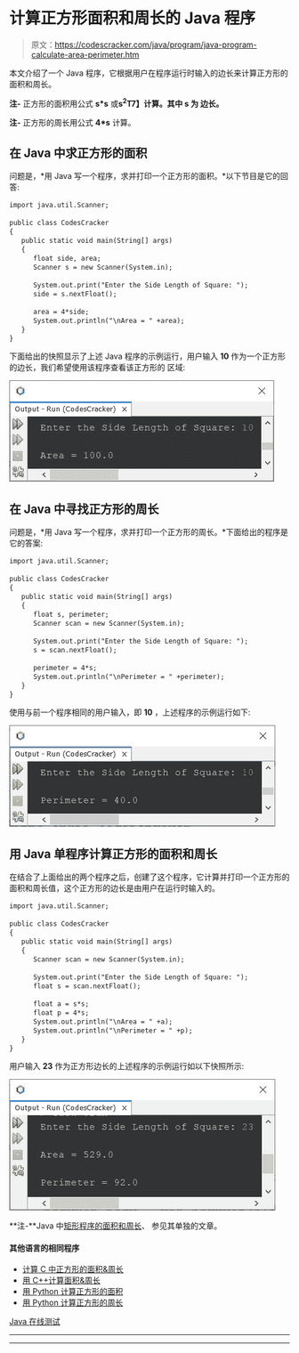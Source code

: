 # 计算正方形面积和周长的 Java 程序

> 原文：<https://codescracker.com/java/program/java-program-calculate-area-perimeter.htm>

本文介绍了一个 Java 程序，它根据用户在程序运行时输入的边长来计算正方形的面积和周长。

**注-** 正方形的面积用公式 **s*s** 或**s<sup>2</sup>T7】计算。其中 **s** 为 边长。**

**注-** 正方形的周长用公式 **4*s** 计算。

## 在 Java 中求正方形的面积

问题是，*用 Java 写一个程序，求并打印一个正方形的面积。*以下节目是它的回答:

```
import java.util.Scanner;

public class CodesCracker
{
   public static void main(String[] args)
   {
      float side, area;
      Scanner s = new Scanner(System.in);

      System.out.print("Enter the Side Length of Square: ");
      side = s.nextFloat();

      area = 4*side;
      System.out.println("\nArea = " +area);
   }
}
```

下面给出的快照显示了上述 Java 程序的示例运行，用户输入 **10** 作为一个正方形的边长，我们希望使用该程序查看该正方形的 区域:

![java find area of square](img/5707c374cfed05b3204aed99ce33188d.png)

## 在 Java 中寻找正方形的周长

问题是，*用 Java 写一个程序，求并打印一个正方形的周长。*下面给出的程序是它的答案:

```
import java.util.Scanner;

public class CodesCracker
{
   public static void main(String[] args)
   {
      float s, perimeter;
      Scanner scan = new Scanner(System.in);

      System.out.print("Enter the Side Length of Square: ");
      s = scan.nextFloat();

      perimeter = 4*s;
      System.out.println("\nPerimeter = " +perimeter);
   }
}
```

使用与前一个程序相同的用户输入，即 **10** ，上述程序的示例运行如下:

![java find perimeter of square](img/af9cf34d14e69902b89fe2dfe7a08203.png)

## 用 Java 单程序计算正方形的面积和周长

在结合了上面给出的两个程序之后，创建了这个程序，它计算并打印一个正方形的面积和周长值，这个正方形的边长是由用户在运行时输入的。

```
import java.util.Scanner;

public class CodesCracker
{
   public static void main(String[] args)
   {
      Scanner scan = new Scanner(System.in);

      System.out.print("Enter the Side Length of Square: ");
      float s = scan.nextFloat();

      float a = s*s;
      float p = 4*s;
      System.out.println("\nArea = " +a);
      System.out.println("\nPerimeter = " +p);
   }
}
```

用户输入 **23** 作为正方形边长的上述程序的示例运行如以下快照所示:

![calculate area perimeter of square java](img/720f4f927100d860661d907ef179be27.png)

**注-**Java 中[矩形程序的面积和周长](/java/program/java-program-area-perimeter-rectangle.htm)、 参见其单独的文章。

#### 其他语言的相同程序

*   [计算 C 中正方形的面积&周长](/c/program/c-program-calculate-area-perimeter.htm)
*   [用 C++计算面积&周长](/cpp/program/cpp-program-calculate-area-perimeter.htm)
*   [用 Python 计算正方形的面积](/python/program/python-program-calculate-area-of-square.htm)
*   [用 Python 计算正方形的周长](/python/program/python-program-calculate-perimeter-of-square.htm)

[Java 在线测试](/exam/showtest.php?subid=1)

* * *

* * *